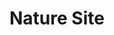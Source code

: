<h1>Nature Site</h1>
<img ![Nature_Site1](https://user-images.githubusercontent.com/87427194/146200013-dfdefb1e-c150-4795-a5c8-1ca4d1b3efd2.png)/>




